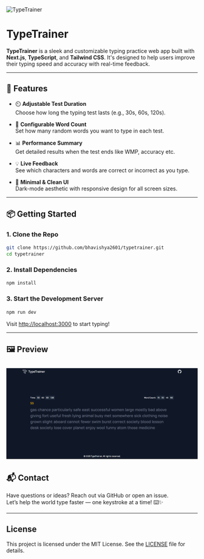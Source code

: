 <img src="https://socialify.git.ci/Bhavishya2601/TypeTrainer/image?language=1&name=1&owner=1&theme=Dark" alt="TypeTrainer" width="640" height="320" />

# TypeTrainer

**TypeTrainer** is a sleek and customizable typing practice web app built with **Next.js**, **TypeScript**, and **Tailwind CSS**. It's designed to help users improve their typing speed and accuracy with real-time feedback.

---

## 🚀 Features

- ⏲️ **Adjustable Test Duration**  
  Choose how long the typing test lasts (e.g., 30s, 60s, 120s).

- 📝 **Configurable Word Count**  
  Set how many random words you want to type in each test.

- 📊 **Performance Summary**  
  Get detailed results when the test ends like WMP, accuracy etc.

- 💡 **Live Feedback**  
  See which characters and words are correct or incorrect as you type.

- 🌙 **Minimal & Clean UI**  
  Dark-mode aesthetic with responsive design for all screen sizes.

---

## 📦 Getting Started

### 1. Clone the Repo

```bash
git clone https://github.com/bhavishya2601/typetrainer.git
cd typetrainer
```

### 2. Install Dependencies

```bash
npm install
```

### 3. Start the Development Server

```bash
npm run dev
```

Visit [http://localhost:3000](http://localhost:3000) to start typing!

---

## 🖼️ Preview

## ![alt text](public/image.png)

## 📬 Contact

Have questions or ideas? Reach out via GitHub or open an issue.  
Let’s help the world type faster — one keystroke at a time! ⌨️✨

---

## License

This project is licensed under the MIT License. See the [LICENSE](LICENSE) file for details.
